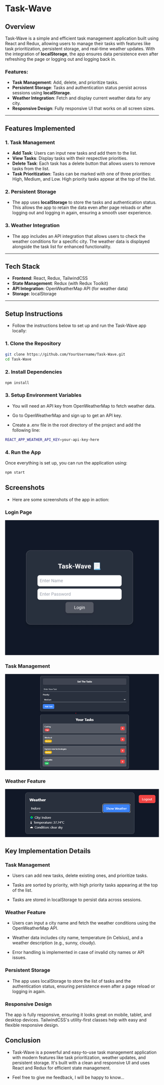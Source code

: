 # Task-Wave

## Overview

Task-Wave is a simple and efficient task management application built using React and Redux, allowing users to manage their tasks with features like task prioritization, persistent storage, and real-time weather updates. With the integration of **localStorage**, the app ensures data persistence even after refreshing the page or logging out and logging back in.

### Features:
- **Task Management**: Add, delete, and prioritize tasks.
- **Persistent Storage**: Tasks and authentication status persist across sessions using **localStorage**.
- **Weather Integration**: Fetch and display current weather data for any city.
- **Responsive Design**: Fully responsive UI that works on all screen sizes.

---

## Features Implemented

### 1. **Task Management**
   - **Add Task**: Users can input new tasks and add them to the list.
   - **View Tasks**: Display tasks with their respective priorities.
   - **Delete Task**: Each task has a delete button that allows users to remove tasks from the list.
   - **Task Prioritization**: Tasks can be marked with one of three priorities: High, Medium, and Low. High priority tasks appear at the top of the list.

### 2. **Persistent Storage**
   - The app uses **localStorage** to store the tasks and authentication status. This allows the app to retain the data even after page reloads or after logging out and logging in again, ensuring a smooth user experience.

### 3. **Weather Integration**
   - The app includes an API integration that allows users to check the weather conditions for a specific city. The weather data is displayed alongside the task list for enhanced functionality.

---

## Tech Stack

- **Frontend**: React, Redux, TailwindCSS
- **State Management**: Redux (with Redux Toolkit)
- **API Integration**: OpenWeatherMap API (for weather data)
- **Storage**: localStorage

---

## Setup Instructions

- Follow the instructions below to set up and run the Task-Wave app locally:

### 1. Clone the Repository

```bash
git clone https://github.com/YourUsername/Task-Wave.git
cd Task-Wave
```
### 2. Install Dependencies

```bash
npm install
```

### 3. Setup Environment Variables
- You will need an API key from OpenWeatherMap to fetch weather data.

- Go to OpenWeatherMap and sign up to get an API key.

- Create a .env file in the root directory of the project and add the following line:

```bash
REACT_APP_WEATHER_API_KEY=your-api-key-here
```
### 4. Run the App
Once everything is set up, you can run the application using:

```bash
npm start
```

## Screenshots
- Here are some screenshots of the app in action:

### Login Page
![Login Page](https://github.com/MUKHTAR-02/Task-Wave/blob/main/public/screenshots/login-page.jpg)

### Task Management
![Task List](https://github.com/MUKHTAR-02/Task-Wave/blob/main/public/screenshots/task-management.png?raw=true)

### Weather Feature
![Weather Feature](https://github.com/MUKHTAR-02/Task-Wave/blob/main/public/screenshots/weather-feature.png?raw=true)

## Key Implementation Details
### Task Management
- Users can add new tasks, delete existing ones, and prioritize tasks.

- Tasks are sorted by priority, with high priority tasks appearing at the top of the list.

- Tasks are stored in localStorage to persist data across sessions.

### Weather Feature
- Users can input a city name and fetch the weather conditions using the OpenWeatherMap API.

- Weather data includes city name, temperature (in Celsius), and a weather description (e.g., sunny, cloudy).

- Error handling is implemented in case of invalid city names or API issues.

### Persistent Storage
- The app uses localStorage to store the list of tasks and the authentication status, ensuring persistence even after a page reload or logging in again.

### Responsive Design
The app is fully responsive, ensuring it looks great on mobile, tablet, and desktop devices. TailwindCSS's utility-first classes help with easy and flexible responsive design.

## Conclusion
- Task-Wave is a powerful and easy-to-use task management application with modern features like task prioritization, weather updates, and persistent storage. It's built with a clean and responsive UI and uses React and Redux for efficient state management.

- Feel free to give me feedback, I will be happy to know...

